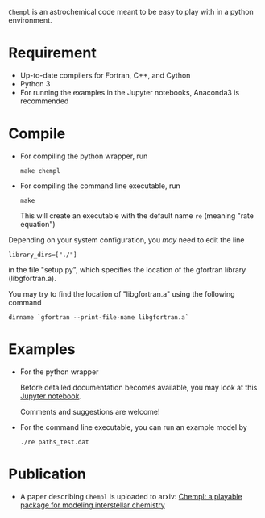 `Chempl` is an astrochemical code meant to be easy to play with in a python environment.

# Requirement

- Up-to-date compilers for Fortran, C++, and Cython
- Python 3
- For running the examples in the Jupyter notebooks, Anaconda3 is recommended

# Compile

- For compiling the python wrapper, run

    `make chempl`

- For compiling the command line executable, run

    `make`

  This will create an executable with the default name `re` (meaning "rate equation")

Depending on your system configuration, you _may_ need to edit the line

    library_dirs=["./"]

in the file "setup.py", which specifies the location of the gfortran library (libgfortran.a).

You may try to find the location of "libgfortran.a" using the following command

    dirname `gfortran --print-file-name libgfortran.a`


# Examples

- For the python wrapper

  Before detailed documentation becomes available, you may look at this [Jupyter notebook](https://github.com/fjdu/chempl/blob/master/Examples-2020-07-19.ipynb).

  Comments and suggestions are welcome!

- For the command line executable, you can run an example model by

    `./re paths_test.dat`

# Publication

- A paper describing `Chempl` is uploaded to arxiv: [Chempl: a playable package for modeling interstellar chemistry
](https://arxiv.org/abs/2007.11294)
